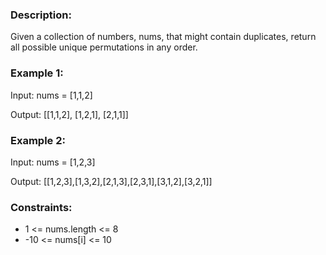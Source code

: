 ### Description:

Given a collection of numbers, nums, that might contain duplicates, return all possible unique permutations in any order.

 

### Example 1:

Input: nums = [1,1,2]

Output:
[[1,1,2],
 [1,2,1],
 [2,1,1]]

### Example 2:

Input: nums = [1,2,3]

Output: [[1,2,3],[1,3,2],[2,1,3],[2,3,1],[3,1,2],[3,2,1]]
 


### Constraints:

- 1 <= nums.length <= 8
- -10 <= nums[i] <= 10